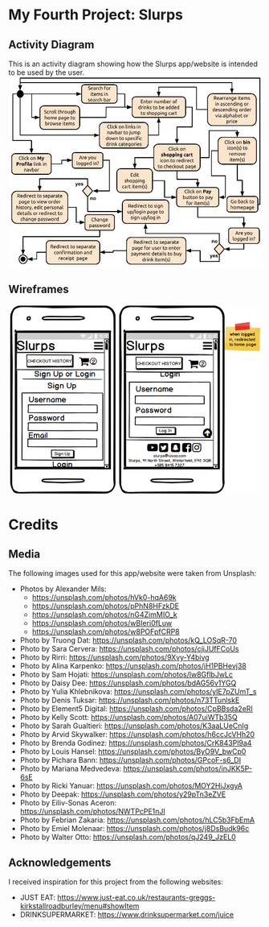 # My Fourth Project: Slurps
## Activity Diagram
This is an activity diagram showing how the Slurps app/website is intended to be used by the user.
![Slurps Activity Diagram](/media/activity-diagram.jpg)
## Wireframes
![A wireframe of the signup and login page.](/media/wireframes/1.signupLogin-mobile.PNG)


# Credits
## Media
The following images used for this app/website were taken from Unsplash:
* Photos by Alexander Mils:
    * https://unsplash.com/photos/hVk0-hqA69k 
    * https://unsplash.com/photos/pPhN8HFzkDE
    * https://unsplash.com/photos/nG4ZimMIO_k
    * https://unsplash.com/photos/wBIeri0fLuw
    * https://unsplash.com/photos/w8POFpfCRP8    
* Photo by Truong Dat: https://unsplash.com/photos/kQ_LOSqR-70 
* Photo by Sara Cervera: https://unsplash.com/photos/cjiJUfFCoUs 
* Photo by Rirri: https://unsplash.com/photos/9Xvy-Y4bivg 
* Photo by Alina Karpenko: https://unsplash.com/photos/jH1PBHevj38 
* Photo by Sam Hojati: https://unsplash.com/photos/lw8GflbJwLc
* Photo by Daisy Dee: https://unsplash.com/photos/bdAG56v1YGQ
* Photo by Yulia Khlebnikova: https://unsplash.com/photos/yIE7pZUmT_s 
* Photo by Denis Tuksar: https://unsplash.com/photos/n73TTunlskE 
* Photo by Element5 Digital: https://unsplash.com/photos/CpBBsda2eRI
* Photo by Kelly Scott: https://unsplash.com/photos/A07uiWTb35Q 
* Photo by Sarah Gualtieri: https://unsplash.com/photos/K3aaLUeCnIg
* Photo by Arvid Skywalker: https://unsplash.com/photos/h6ccJcVHh20
* Photo by Brenda Godinez: https://unsplash.com/photos/CrK843Pl9a4 
* Photo by Louis Hansel: https://unsplash.com/photos/ByO9V_bwCp0 
* Photo by Pichara Bann: https://unsplash.com/photos/GPcoF-s6_DI
* Photo by Mariana Medvedeva: https://unsplash.com/photos/inJKK5P-6sE 
* Photo by Ricki Yanuar: https://unsplash.com/photos/MOY2HiJxgyA 
* Photo by Deepak: https://unsplash.com/photos/y29pTn3eZVE 
* Photo by Eiliv-Sonas Aceron: https://unsplash.com/photos/NWTPcPE1nJI
* Photo by Febrian Zakaria: https://unsplash.com/photos/hLC5b3FbEmA
* Photo by Emiel Molenaar: https://unsplash.com/photos/j8DsBudk96c
* Photo by Walter Otto: https://unsplash.com/photos/qJ249_JzEL0 
## Acknowledgements
I received inspiration for this project from the following websites:
* JUST EAT: https://www.just-eat.co.uk/restaurants-greggs-kirkstallroadburley/menu#showItem 
* DRINKSUPERMARKET: https://www.drinksupermarket.com/juice 